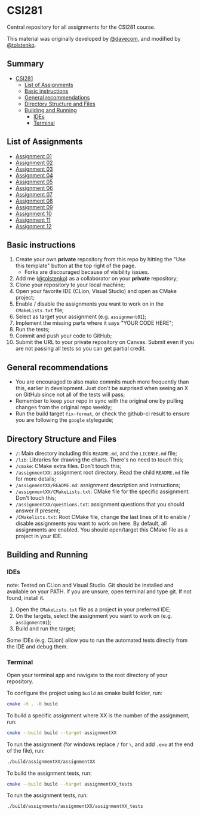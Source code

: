 # CSI281

Central repository for all assignments for the CSI281 course. 

This material was originally developed by [@davecom](https://github.com/davecom), and modified by [@tolstenko](https://github.com/tolstenko). 

## Summary

- [CSI281](#csi281)
  - [List of Assignments](#list-of-assignments) 
  - [Basic instructions](#basic-instructions)
  - [General recommendations](#general-recommendations)
  - [Directory Structure and Files](#directory-structure-and-files)
  - [Building and Running](#building-and-running)
    - [IDEs](#ides)
    - [Terminal](#terminal)

## List of Assignments

- [Assignment 01](assignment01/README.md)
- [Assignment 02](assignment02/README.md)
- [Assignment 03](assignment03/README.md)
- [Assignment 04](assignment04/README.md)
- [Assignment 05](assignment05/README.md)
- [Assignment 06](assignment06/README.md)
- [Assignment 07](assignment07/README.md)
- [Assignment 08](assignment08/README.md)
- [Assignment 09](assignment09/README.md)
- [Assignment 10](assignment10/README.md)
- [Assignment 11](assignment11/README.md)
- [Assignment 12](assignment12/README.md)

## Basic instructions

1. Create your own **private** repository from this repo by hitting the "Use this template" button at the top right of the page.
    - Forks are discouraged because of visibility issues.
2. Add me ([@tolstenko](https://github.com/tolstenko)) as a collaborator on your **private** repository;
3. Clone your repository to your local machine;
4. Open your favorite IDE (CLion, Visual Studio) and open as CMake project;
5. Enable / disable the assignments you want to work on in the `CMakeLists.txt` file;
6. Select as target your assignment (e.g. `assignment01`);
7. Implement the missing parts where it says "YOUR CODE HERE";
8. Run the tests;
9. Commit and push your code to GitHub;
10. Submit the URL to your private repository on Canvas. Submit even if you are not passing all tests so you can get partial credit.

## General recommendations

* You are encouraged to also make commits much more frequently than this, earlier in development. Just don't be surprised when seeing an X on GitHub since not all of the tests will pass;
* Remember to keep your repo in sync with the original one by pulling changes from the original repo weekly;
* Run the build target `fix-format`, or check the github-ci result to ensure you are following the `google` styleguide;

## Directory Structure and Files

- `/`: Main directory including this `README.md`, and the `LICENSE.md` file;
- `/lib`: Libraries for drawing the charts. There's no need to touch this;
- `/cmake`: CMake extra files. Don't touch this;
- `/assignmentXX`: assignment root directory. Read the child `README.md` file for more details;
- `/assignmentXX/README.md`: assignment description and instructions;
- `/assignmentXX/CMakeLists.txt`: CMake file for the specific assignment. Don't touch this;
- `/assignmentXX/questions.txt`: assignment questions that you should answer if present;
- `/CMakelists.txt`: Root CMake file, change the last lines of it to enable / disable assignments you want to work on here. By default, all assignments are enabled. You should open/target this CMake file as a project in your IDE.

## Building and Running

### IDEs

note: Tested on CLion and Visual Studio. Git should be installed and available on your PATH. If you are unsure, open terminal and type git. If not found, install it.

1. Open the `CMakeLists.txt` file as a project in your preferred IDE;
2. On the targets, select the assignment you want to work on (e.g. `assignment01`);
3. Build and run the target;

Some IDEs (e.g. CLion) allow you to run the automated tests directly from the IDE and debug them.

### Terminal

Open your terminal app and navigate to the root directory of your repository. 

To configure the project using  `build` as cmake build folder, run:

```bash
cmake -H . -B build
```

To build a specific assignment where XX is the number of the assignment, run:

```bash
cmake --build build --target assignmentXX
```

To run the assignment (for windows replace `/` for `\`, and add `.exe` at the end of the file), run:

```bash
./build/assignmentXX/assignmentXX
```

To build the assignment tests, run:

```bash
cmake --build build --target assignmentXX_tests
```

To run the assignment tests, run:

```bash
./build/assignments/assignmentXX/assignmentXX_tests
```
